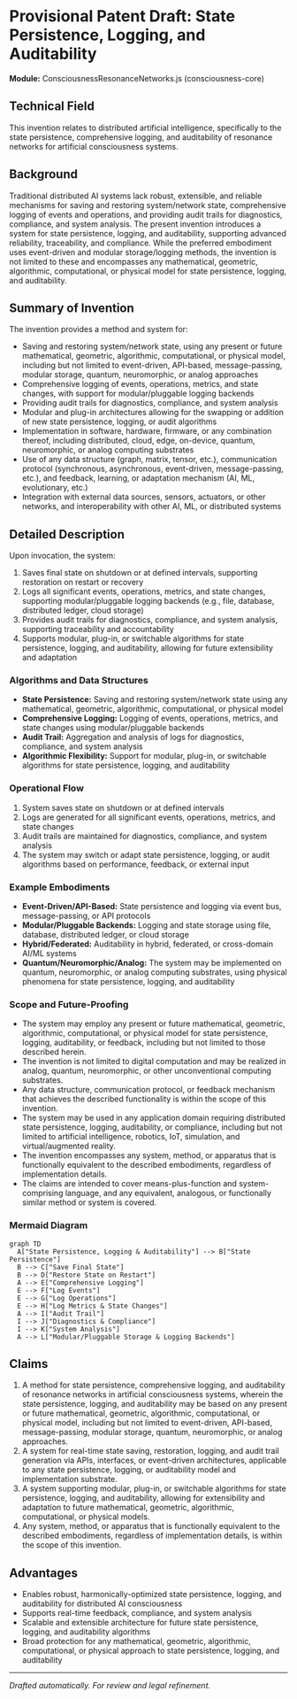 # Provisional Patent Draft: State Persistence, Logging, and Auditability

**Module:** ConsciousnessResonanceNetworks.js (consciousness-core)

## Technical Field
This invention relates to distributed artificial intelligence, specifically to the state persistence, comprehensive logging, and auditability of resonance networks for artificial consciousness systems.

## Background
Traditional distributed AI systems lack robust, extensible, and reliable mechanisms for saving and restoring system/network state, comprehensive logging of events and operations, and providing audit trails for diagnostics, compliance, and system analysis. The present invention introduces a system for state persistence, logging, and auditability, supporting advanced reliability, traceability, and compliance. While the preferred embodiment uses event-driven and modular storage/logging methods, the invention is not limited to these and encompasses any mathematical, geometric, algorithmic, computational, or physical model for state persistence, logging, and auditability.

## Summary of Invention
The invention provides a method and system for:
- Saving and restoring system/network state, using any present or future mathematical, geometric, algorithmic, computational, or physical model, including but not limited to event-driven, API-based, message-passing, modular storage, quantum, neuromorphic, or analog approaches
- Comprehensive logging of events, operations, metrics, and state changes, with support for modular/pluggable logging backends
- Providing audit trails for diagnostics, compliance, and system analysis
- Modular and plug-in architectures allowing for the swapping or addition of new state persistence, logging, or audit algorithms
- Implementation in software, hardware, firmware, or any combination thereof, including distributed, cloud, edge, on-device, quantum, neuromorphic, or analog computing substrates
- Use of any data structure (graph, matrix, tensor, etc.), communication protocol (synchronous, asynchronous, event-driven, message-passing, etc.), and feedback, learning, or adaptation mechanism (AI, ML, evolutionary, etc.)
- Integration with external data sources, sensors, actuators, or other networks, and interoperability with other AI, ML, or distributed systems

## Detailed Description
Upon invocation, the system:
1. Saves final state on shutdown or at defined intervals, supporting restoration on restart or recovery
2. Logs all significant events, operations, metrics, and state changes, supporting modular/pluggable logging backends (e.g., file, database, distributed ledger, cloud storage)
3. Provides audit trails for diagnostics, compliance, and system analysis, supporting traceability and accountability
4. Supports modular, plug-in, or switchable algorithms for state persistence, logging, and auditability, allowing for future extensibility and adaptation

### Algorithms and Data Structures
- **State Persistence:** Saving and restoring system/network state using any mathematical, geometric, algorithmic, computational, or physical model
- **Comprehensive Logging:** Logging of events, operations, metrics, and state changes using modular/pluggable backends
- **Audit Trail:** Aggregation and analysis of logs for diagnostics, compliance, and system analysis
- **Algorithmic Flexibility:** Support for modular, plug-in, or switchable algorithms for state persistence, logging, and auditability

### Operational Flow
1. System saves state on shutdown or at defined intervals
2. Logs are generated for all significant events, operations, metrics, and state changes
3. Audit trails are maintained for diagnostics, compliance, and system analysis
4. The system may switch or adapt state persistence, logging, or audit algorithms based on performance, feedback, or external input

### Example Embodiments
- **Event-Driven/API-Based:** State persistence and logging via event bus, message-passing, or API protocols
- **Modular/Pluggable Backends:** Logging and state storage using file, database, distributed ledger, or cloud storage
- **Hybrid/Federated:** Auditability in hybrid, federated, or cross-domain AI/ML systems
- **Quantum/Neuromorphic/Analog:** The system may be implemented on quantum, neuromorphic, or analog computing substrates, using physical phenomena for state persistence, logging, and auditability

### Scope and Future-Proofing
- The system may employ any present or future mathematical, geometric, algorithmic, computational, or physical model for state persistence, logging, auditability, or feedback, including but not limited to those described herein.
- The invention is not limited to digital computation and may be realized in analog, quantum, neuromorphic, or other unconventional computing substrates.
- Any data structure, communication protocol, or feedback mechanism that achieves the described functionality is within the scope of this invention.
- The system may be used in any application domain requiring distributed state persistence, logging, auditability, or compliance, including but not limited to artificial intelligence, robotics, IoT, simulation, and virtual/augmented reality.
- The invention encompasses any system, method, or apparatus that is functionally equivalent to the described embodiments, regardless of implementation details.
- The claims are intended to cover means-plus-function and system-comprising language, and any equivalent, analogous, or functionally similar method or system is covered.

### Mermaid Diagram
```mermaid
graph TD
  A["State Persistence, Logging & Auditability"] --> B["State Persistence"]
  B --> C["Save Final State"]
  B --> D["Restore State on Restart"]
  A --> E["Comprehensive Logging"]
  E --> F["Log Events"]
  E --> G["Log Operations"]
  E --> H["Log Metrics & State Changes"]
  A --> I["Audit Trail"]
  I --> J["Diagnostics & Compliance"]
  I --> K["System Analysis"]
  A --> L["Modular/Pluggable Storage & Logging Backends"]
```

## Claims
1. A method for state persistence, comprehensive logging, and auditability of resonance networks in artificial consciousness systems, wherein the state persistence, logging, and auditability may be based on any present or future mathematical, geometric, algorithmic, computational, or physical model, including but not limited to event-driven, API-based, message-passing, modular storage, quantum, neuromorphic, or analog approaches.
2. A system for real-time state saving, restoration, logging, and audit trail generation via APIs, interfaces, or event-driven architectures, applicable to any state persistence, logging, or auditability model and implementation substrate.
3. A system supporting modular, plug-in, or switchable algorithms for state persistence, logging, and auditability, allowing for extensibility and adaptation to future mathematical, geometric, algorithmic, computational, or physical models.
4. Any system, method, or apparatus that is functionally equivalent to the described embodiments, regardless of implementation details, is within the scope of this invention.

## Advantages
- Enables robust, harmonically-optimized state persistence, logging, and auditability for distributed AI consciousness
- Supports real-time feedback, compliance, and system analysis
- Scalable and extensible architecture for future state persistence, logging, and auditability algorithms
- Broad protection for any mathematical, geometric, algorithmic, computational, or physical approach to state persistence, logging, and auditability

---
*Drafted automatically. For review and legal refinement.* 